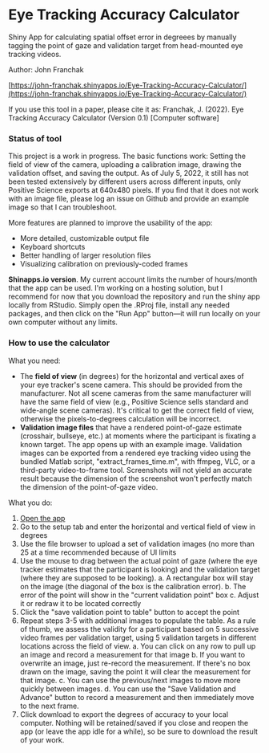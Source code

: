 # Eye Tracking Accuracy Calculator
Shiny App for calculating spatial offset error in degreees by manually tagging the point of gaze and validation target from head-mounted eye tracking videos.

Author: John Franchak 

[https://john-franchak.shinyapps.io/Eye-Tracking-Accuracy-Calculator/](https://john-franchak.shinyapps.io/Eye-Tracking-Accuracy-Calculator/) 

If you use this tool in a paper, please cite it as: Franchak, J. (2022). Eye Tracking Accuracy Calculator (Version 0.1) [Computer software] 

### Status of tool

This project is a work in progress. The basic functions work: Setting the field of view of the camera, uploading a calibration image, drawing the validation offset, and saving the output. As of July 5, 2022, it still has not been tested extensively by different users across different inputs, only Positive Science exports at 640x480 pixels. If you find that it does not work with an image file, please log an issue on Github and provide an example image so that I can troubleshoot. 

More features are planned to improve the usability of the app:
- More detailed, customizable output file
- Keyboard shortcuts
- Better handling of larger resolution files
- Visualizing calibration on previously-coded frames

**Shinapps.io version**. My current account limits the number of hours/month that the app can be used. I'm working on a hosting solution, but I recommend for now that you download the repository and run the shiny app locally from RStudio. Simply open the .RProj file, install any needed packages, and then click on the "Run App" button—it will run locally on your own computer without any limits.

### How to use the calculator

What you need:
- The **field of view** (in degrees) for the horizontal and vertical axes of your eye tracker's scene camera. This should be provided from the manufacturer. Not all scene cameras from the same manufacturer will have the same field of view (e.g., Positive Science sells standard and wide-angle scene cameras). It's critical to get the correct field of view, otherwise the pixels-to-degrees calculation will be incorrect.
- **Validation image files** that have a rendered point-of-gaze estimate (crosshair, bullseye, etc.) at moments where the participant is fixating a known target. The app opens up with an example image. Validation images can be exported from a rendered eye tracking video using the bundled Matlab script, "extract_frames_time.m", with ffmpeg, VLC, or a third-party video-to-frame tool. Screenshots will not yield an accurate result because the dimension of the screenshot won't perfectly match the dimension of the point-of-gaze video. 

What you do:
1. [Open the app](https://john-franchak.shinyapps.io/Eye-Tracking-Accuracy-Calculator/)
2. Go to the setup tab and enter the horizontal and vertical field of view in degrees
3. Use the file browser to upload a set of validation images (no more than 25 at a time recommended because of UI limits
4. Use the mouse to drag between the actual point of gaze (where the eye tracker estimates that the participant is looking) and the validation target (where they are supposed to be looking). 
  a. A rectangular box will stay on the image (the diagonal of the box is the calibration error).
  b. The error of the point will show in the "current validation point" box
  c. Adjust it or redraw it to be located correctly
5. Click the "save validation point to table" button to accept the point
6. Repeat steps 3-5 with additional images to populate the table. As a rule of thumb, we assess the validity for a participant based on 5 successive video frames per validation target, using 5 validation targets in different locations across the field of view. 
  a. You can click on any row to pull up an image and record a measurement for that image
  b. If you want to overwrite an image, just re-record the measurement. If there's no box drawn on the image, saving the point it will clear the measurement for that image.
  c. You can use the previous/next images to move more quickly between images.
  d. You can use the "Save Validation and Advance" button to record a measurement and then immediately move to the next frame.
7. Click download to export the degrees of accuracy to your local computer. Nothing will be retained/saved if you close and reopen the app (or leave the app idle for a while), so be sure to download the result of your work. 

